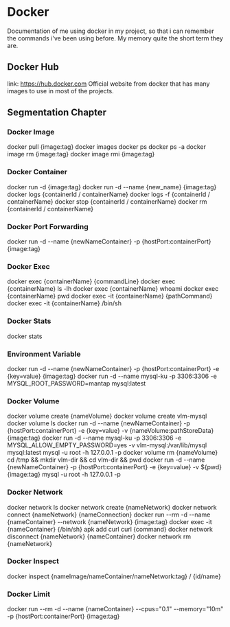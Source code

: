 # Docker
Documentation of me using docker in my project, so that i can remember the commands i've been using before. My memory quite the short term they are.

## Docker Hub
link: https://hub.docker.com
Official website from docker that has many images to use in most of the projects.

## Segmentation Chapter
### Docker Image
docker pull {image:tag}
docker images
docker ps
docker ps -a
docker image rm {image:tag}
docker image rmi {image:tag}

### Docker Container 
docker run -d {image:tag}
docker run -d --name {new_name} {image:tag}
docker logs {containerId / containerName}
docker logs -f {containerId / containerName}
docker stop {containerId / containerName}
docker rm {containerId / containerName}

### Docker Port Forwarding
docker run -d --name {newNameContainer} -p {hostPort:containerPort} {image:tag}

### Docker Exec
docker exec {containerName} {commandLine}
docker exec {containerName} ls -lh
docker exec {containerName} whoami
docker exec {containerName} pwd
docker exec -it {containerName} {pathCommand}
docker exec -it {containerName} /bin/sh

### Docker Stats
docker stats

### Environment Variable
docker run -d --name {newNameContainer} -p {hostPort:containerPort} -e {key=value} {image:tag}
docker run -d --name mysql-ku -p 3306:3306 -e MYSQL_ROOT_PASSWORD=mantap mysql:latest

### Docker Volume
docker volume create {nameVolume}
docker volume create vlm-mysql
docker volume ls
docker run -d --name {newNameContainer} -p {hostPort:containerPort} -e {key=value} -v {nameVolume:pathStoreData} {image:tag}
docker run -d --name mysql-ku -p 3306:3306 -e MYSQL_ALLOW_EMPTY_PASSWORD=yes -v vlm-mysql:/var/lib/mysql mysql:latest
mysql -u root -h 127.0.0.1 -p
docker volume rm {nameVolume}
cd /tmp && mkdir vlm-dir && cd vlm-dir && pwd
docker run -d --name {newNameContainer} -p {hostPort:containerPort} -e {key=value} -v ${pwd} {image:tag}
mysql -u root -h 127.0.0.1 -p

### Docker Network
docker network ls
docker network create {nameNetwork}
docker network connect {nameNetwork} {nameConnection}
docker run --rm -d --name {nameContainer} --network {nameNetwork} {image:tag}
docker exec -it {nameContainer} {/bin/sh}
apk add curl
curl {command}
docker network disconnect {nameNetwork} {nameContainer}
docker network rm {nameNetwork} 

### Docker Inspect
docker inspect {nameImage/nameContainer/nameNetwork:tag} / {id/name}

### Docker Limit
docker run --rm -d --name {nameContainer} --cpus="0.1" --memory="10m" -p {hostPort:containerPort} {image:tag}











